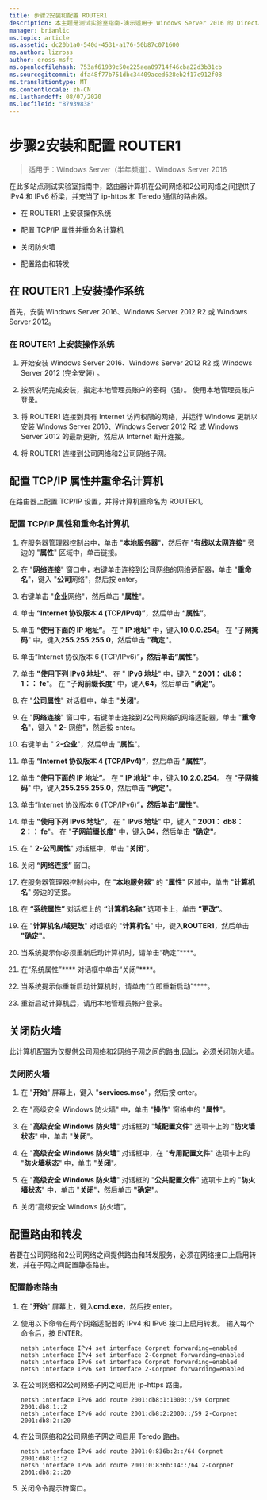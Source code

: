```yaml
---
title: 步骤2安装和配置 ROUTER1
description: 本主题是测试实验室指南-演示适用于 Windows Server 2016 的 DirectAccess 多站点部署的一部分
manager: brianlic
ms.topic: article
ms.assetid: dc20b1a0-540d-4531-a176-50b87c071600
ms.author: lizross
author: eross-msft
ms.openlocfilehash: 753af61939c50e225aea09714f46cba22d3b31cb
ms.sourcegitcommit: dfa48f77b751dbc34409aced628eb2f17c912f08
ms.translationtype: MT
ms.contentlocale: zh-CN
ms.lasthandoff: 08/07/2020
ms.locfileid: "87939838"
---
```

# <a name="step-2-install-and-configure-router1"></a>步骤2安装和配置 ROUTER1

>适用于：Windows Server（半年频道）、Windows Server 2016

在此多站点测试实验室指南中，路由器计算机在公司网络和2公司网络之间提供了 IPv4 和 IPv6 桥梁，并充当了 ip-https 和 Teredo 通信的路由器。

- 在 ROUTER1 上安装操作系统

- 配置 TCP/IP 属性并重命名计算机

- 关闭防火墙

- 配置路由和转发

## <a name="install-the-operating-system-on-router1"></a>在 ROUTER1 上安装操作系统
首先，安装 Windows Server 2016、Windows Server 2012 R2 或 Windows Server 2012。

### <a name="to-install-the-operating-system-on-router1"></a>在 ROUTER1 上安装操作系统

1.  开始安装 Windows Server 2016、Windows Server 2012 R2 或 Windows Server 2012 (完全安装) 。

2.  按照说明完成安装，指定本地管理员账户的密码（强）。 使用本地管理员账户登录。

3.  将 ROUTER1 连接到具有 Internet 访问权限的网络，并运行 Windows 更新以安装 Windows Server 2016、Windows Server 2012 R2 或 Windows Server 2012 的最新更新，然后从 Internet 断开连接。

4.  将 ROUTER1 连接到公司网络和2公司网络子网。

## <a name="configure-tcpip-properties-and-rename-the-computer"></a>配置 TCP/IP 属性并重命名计算机
在路由器上配置 TCP/IP 设置，并将计算机重命名为 ROUTER1。

### <a name="to-configure-tcpip-properties-and-rename-the-computer"></a>配置 TCP/IP 属性和重命名计算机

1.  在服务器管理器控制台中，单击 "**本地服务器**"，然后在 "**有线以太网连接**" 旁边的 "**属性**" 区域中，单击链接。

2.  在 "**网络连接**" 窗口中，右键单击连接到公司网络的网络适配器，单击 "**重命名**"，键入 "**公司**网络"，然后按 enter。

3.  右键单击 "**企业**网络"，然后单击 "**属性**"。

4.  单击 **“Internet 协议版本 4 (TCP/IPv4)”**，然后单击 **“属性”**。

5.  单击 **“使用下面的 IP 地址”**。 在 " **IP 地址**" 中，键入**10.0.0.254**。 在 "**子网掩码**" 中，键入**255.255.255.0**，然后单击 **"确定"**。

6.  单击“Internet 协议版本 6 (TCP/IPv6)”****，然后单击“属性”****。

7.  单击 **"使用下列 IPv6 地址"**。 在 " **IPv6 地址**" 中，键入 " **2001： db8：1：： fe**"。 在 "**子网前缀长度**" 中，键入**64**，然后单击 **"确定"**。

8.  在 "**公司属性**" 对话框中，单击 "**关闭**"。

9. 在 "**网络连接**" 窗口中，右键单击连接到2公司网络的网络适配器，单击 "**重命名**"，键入 " **2-** 网络"，然后按 enter。

10. 右键单击 " **2-企业**"，然后单击 "**属性**"。

11. 单击 **“Internet 协议版本 4 (TCP/IPv4)”**，然后单击 **“属性”**。

12. 单击 **“使用下面的 IP 地址”**。 在 " **IP 地址**" 中，键入**10.2.0.254**。 在 "**子网掩码**" 中，键入**255.255.255.0**，然后单击 **"确定"**。

13. 单击“Internet 协议版本 6 (TCP/IPv6)”****，然后单击“属性”****。

14. 单击 **"使用下列 IPv6 地址"**。 在 " **IPv6 地址**" 中，键入 " **2001： db8：2：： fe**"。 在 "**子网前缀长度**" 中，键入**64**，然后单击 **"确定"**。

15. 在 " **2-公司属性**" 对话框中，单击 "**关闭**"。

16. 关闭 **“网络连接”** 窗口。

17. 在服务器管理器控制台中，在 "**本地服务器**" 的 "**属性**" 区域中，单击 "**计算机名**" 旁边的链接。

18. 在 **“系统属性”** 对话框上的 **“计算机名称”** 选项卡上，单击 **“更改”**。

19. 在 "**计算机名/域更改**" 对话框的 "**计算机名**" 中，键入**ROUTER1**，然后单击 **"确定"**。

20. 当系统提示你必须重新启动计算机时，请单击“确定”****。

21. 在“系统属性”**** 对话框中单击“关闭”****。

22. 当系统提示你重新启动计算机时，请单击“立即重新启动”****。

23. 重新启动计算机后，请用本地管理员帐户登录。

## <a name="turn-off-the-firewall"></a>关闭防火墙
此计算机配置为仅提供公司网络和2网络子网之间的路由;因此，必须关闭防火墙。

### <a name="to-turn-off-the-firewall"></a>关闭防火墙

1.  在 "**开始**" 屏幕上，键入 "**services.msc**"，然后按 enter。

2.  在 "高级安全 Windows 防火墙" 中，单击 "**操作**" 窗格中的 "**属性**"。

3.  在 "**高级安全 Windows 防火墙**" 对话框的 "**域配置文件**" 选项卡上的 "**防火墙状态**" 中，单击 "**关闭**"。

4.  在 "**高级安全 Windows 防火墙**" 对话框中，在 "**专用配置文件**" 选项卡上的 "**防火墙状态**" 中，单击 "**关闭**"。

5.  在 "**高级安全 Windows 防火墙**" 对话框的 "**公共配置文件**" 选项卡上的 "**防火墙状态**" 中，单击 "**关闭**"，然后单击 **"确定"**。

6.  关闭“高级安全 Windows 防火墙”。

## <a name="configure-routing-and-forwarding"></a>配置路由和转发
若要在公司网络和2公司网络之间提供路由和转发服务，必须在网络接口上启用转发，并在子网之间配置静态路由。

### <a name="to-configure-static-routes"></a>配置静态路由

1.  在 "**开始**" 屏幕上，键入**cmd.exe**，然后按 enter。

2.  使用以下命令在两个网络适配器的 IPv4 和 IPv6 接口上启用转发。 输入每个命令后，按 ENTER。

    ```
    netsh interface IPv4 set interface Corpnet forwarding=enabled
    netsh interface IPv4 set interface 2-Corpnet forwarding=enabled
    netsh interface IPv6 set interface Corpnet forwarding=enabled
    netsh interface IPv6 set interface 2-Corpnet forwarding=enabled
    ```

3.  在公司网络和2公司网络子网之间启用 ip-https 路由。

    ```
    netsh interface IPv6 add route 2001:db8:1:1000::/59 Corpnet 2001:db8:1::2
    netsh interface IPv6 add route 2001:db8:2:2000::/59 2-Corpnet 2001:db8:2::20
    ```

4.  在公司网络和2公司网络子网之间启用 Teredo 路由。

    ```
    netsh interface IPv6 add route 2001:0:836b:2::/64 Corpnet 2001:db8:1::2
    netsh interface IPv6 add route 2001:0:836b:14::/64 2-Corpnet 2001:db8:2::20
    ```

5.  关闭命令提示符窗口。
